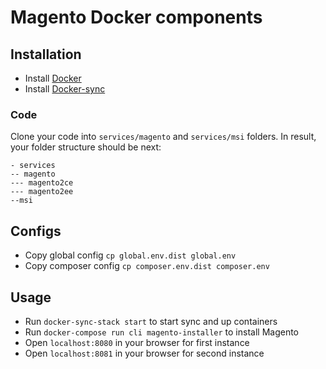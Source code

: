 # Magento Docker components

## Installation
* Install [Docker](https://www.docker.com/get-started)
* Install [Docker-sync](http://docker-sync.io)

### Code

Clone your code into `services/magento` and `services/msi` folders. In result, your folder structure should be next:

```
- services
-- magento
--- magento2ce
--- magento2ee
--msi
```

## Configs

* Copy global config `cp global.env.dist global.env`
* Copy composer config `cp composer.env.dist composer.env`

## Usage

* Run `docker-sync-stack start` to start sync and up containers
* Run `docker-compose run cli magento-installer` to install Magento
* Open `localhost:8080` in your browser for first instance
* Open `localhost:8081` in your browser for second instance

